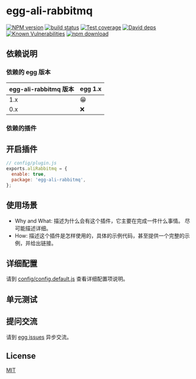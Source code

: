 # egg-ali-rabbitmq

[![NPM version][npm-image]][npm-url]
[![build status][travis-image]][travis-url]
[![Test coverage][codecov-image]][codecov-url]
[![David deps][david-image]][david-url]
[![Known Vulnerabilities][snyk-image]][snyk-url]
[![npm download][download-image]][download-url]

[npm-image]: https://img.shields.io/npm/v/egg-ali-rabbitmq.svg?style=flat-square
[npm-url]: https://npmjs.org/package/egg-ali-rabbitmq
[travis-image]: https://img.shields.io/travis/eggjs/egg-ali-rabbitmq.svg?style=flat-square
[travis-url]: https://travis-ci.org/eggjs/egg-ali-rabbitmq
[codecov-image]: https://img.shields.io/codecov/c/github/eggjs/egg-ali-rabbitmq.svg?style=flat-square
[codecov-url]: https://codecov.io/github/eggjs/egg-ali-rabbitmq?branch=master
[david-image]: https://img.shields.io/david/eggjs/egg-ali-rabbitmq.svg?style=flat-square
[david-url]: https://david-dm.org/eggjs/egg-ali-rabbitmq
[snyk-image]: https://snyk.io/test/npm/egg-ali-rabbitmq/badge.svg?style=flat-square
[snyk-url]: https://snyk.io/test/npm/egg-ali-rabbitmq
[download-image]: https://img.shields.io/npm/dm/egg-ali-rabbitmq.svg?style=flat-square
[download-url]: https://npmjs.org/package/egg-ali-rabbitmq

<!--
Description here.
-->

## 依赖说明

### 依赖的 egg 版本

egg-ali-rabbitmq 版本 | egg 1.x
--- | ---
1.x | 😁
0.x | ❌

### 依赖的插件
<!--

如果有依赖其它插件，请在这里特别说明。如

- security
- multipart

-->

## 开启插件

```js
// config/plugin.js
exports.aliRabbitmq = {
  enable: true,
  package: 'egg-ali-rabbitmq',
};
```

## 使用场景

- Why and What: 描述为什么会有这个插件，它主要在完成一件什么事情。
尽可能描述详细。
- How: 描述这个插件是怎样使用的，具体的示例代码，甚至提供一个完整的示例，并给出链接。

## 详细配置

请到 [config/config.default.js](config/config.default.js) 查看详细配置项说明。

## 单元测试

<!-- 描述如何在单元测试中使用此插件，例如 schedule 如何触发。无则省略。-->

## 提问交流

请到 [egg issues](https://github.com/eggjs/egg/issues) 异步交流。

## License

[MIT](LICENSE)
